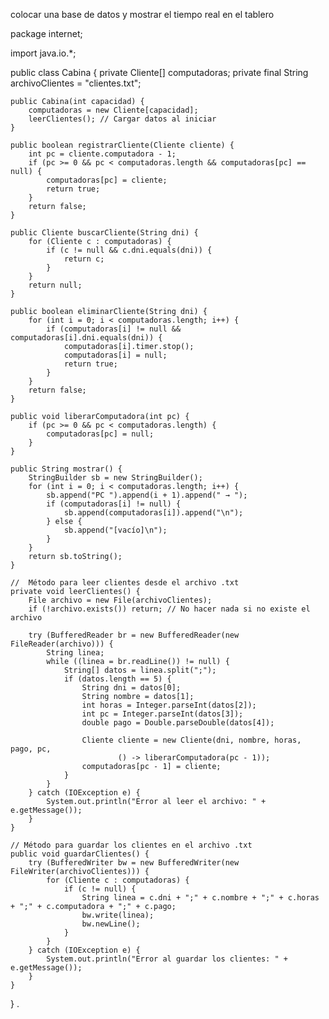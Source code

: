 colocar una base de datos y mostrar el tiempo real en el tablero

package internet;

import java.io.*;

public class Cabina {
    private Cliente[] computadoras;
    private final String archivoClientes = "clientes.txt";

    public Cabina(int capacidad) {
        computadoras = new Cliente[capacidad];
        leerClientes(); // Cargar datos al iniciar
    }

    public boolean registrarCliente(Cliente cliente) {
        int pc = cliente.computadora - 1;
        if (pc >= 0 && pc < computadoras.length && computadoras[pc] == null) {
            computadoras[pc] = cliente;
            return true;
        }
        return false;
    }

    public Cliente buscarCliente(String dni) {
        for (Cliente c : computadoras) {
            if (c != null && c.dni.equals(dni)) {
                return c;
            }
        }
        return null;
    }

    public boolean eliminarCliente(String dni) {
        for (int i = 0; i < computadoras.length; i++) {
            if (computadoras[i] != null && computadoras[i].dni.equals(dni)) {
                computadoras[i].timer.stop();
                computadoras[i] = null;
                return true;
            }
        }
        return false;
    }

    public void liberarComputadora(int pc) {
        if (pc >= 0 && pc < computadoras.length) {
            computadoras[pc] = null;
        }
    }

    public String mostrar() {
        StringBuilder sb = new StringBuilder();
        for (int i = 0; i < computadoras.length; i++) {
            sb.append("PC ").append(i + 1).append(" → ");
            if (computadoras[i] != null) {
                sb.append(computadoras[i]).append("\n");
            } else {
                sb.append("[vacío]\n");
            }
        }
        return sb.toString();
    }

    //  Método para leer clientes desde el archivo .txt
    private void leerClientes() {
        File archivo = new File(archivoClientes);
        if (!archivo.exists()) return; // No hacer nada si no existe el archivo

        try (BufferedReader br = new BufferedReader(new FileReader(archivo))) {
            String linea;
            while ((linea = br.readLine()) != null) {
                String[] datos = linea.split(";");
                if (datos.length == 5) {
                    String dni = datos[0];
                    String nombre = datos[1];
                    int horas = Integer.parseInt(datos[2]);
                    int pc = Integer.parseInt(datos[3]);
                    double pago = Double.parseDouble(datos[4]);

                    Cliente cliente = new Cliente(dni, nombre, horas, pago, pc,
                            () -> liberarComputadora(pc - 1));
                    computadoras[pc - 1] = cliente;
                }
            }
        } catch (IOException e) {
            System.out.println("Error al leer el archivo: " + e.getMessage());
        }
    }

    // Método para guardar los clientes en el archivo .txt
    public void guardarClientes() {
        try (BufferedWriter bw = new BufferedWriter(new FileWriter(archivoClientes))) {
            for (Cliente c : computadoras) {
                if (c != null) {
                    String linea = c.dni + ";" + c.nombre + ";" + c.horas + ";" + c.computadora + ";" + c.pago;
                    bw.write(linea);
                    bw.newLine();
                }
            }
        } catch (IOException e) {
            System.out.println("Error al guardar los clientes: " + e.getMessage());
        }
    }
}
.
